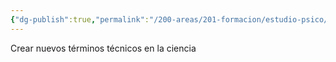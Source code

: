 ```yaml
---
{"dg-publish":true,"permalink":"/200-areas/201-formacion/estudio-psico/economia-conceptual/","dgPassFrontmatter":true}
---
```


Crear nuevos términos técnicos en la ciencia